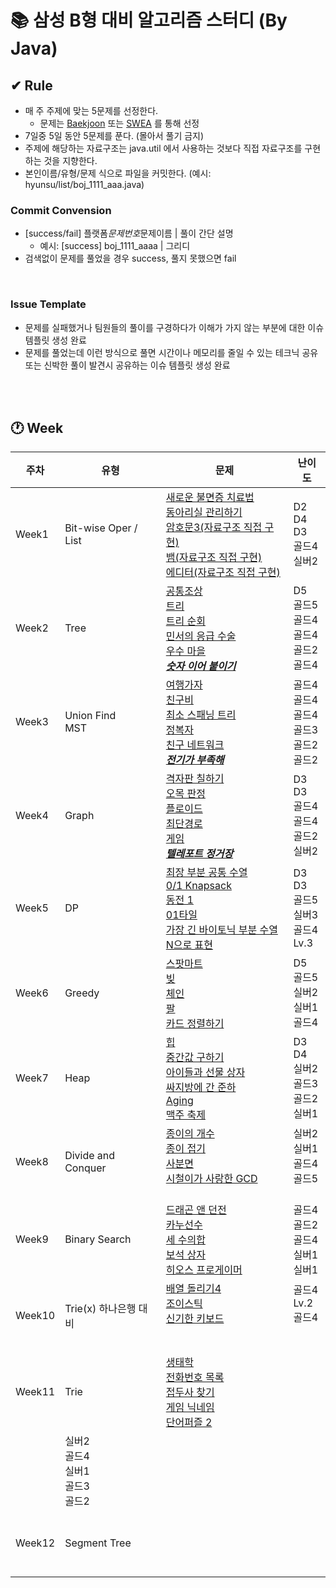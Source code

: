 # 📚 삼성 B형 대비 알고리즘 스터디 (By Java)

## ✔ Rule

- 매 주 주제에 맞는 5문제를 선정한다.
  - 문제는 [Baekjoon](https://www.acmicpc.net/) 또는 [SWEA](https://swexpertacademy.com/main/main.do) 를 통해 선정
- 7일중 5일 동안 5문제를 푼다. (몰아서 풀기 금지)
- 주제에 해당하는 자료구조는 java.util 에서 사용하는 것보다 직접 자료구조를 구현하는 것을 지향한다.
- 본인이름/유형/문제 식으로 파일을 커밋한다. (예시: hyunsu/list/boj_1111_aaa.java)

### Commit Convension

- [success/fail] 플랫폼*문제번호*문제이름 | 풀이 간단 설명
  - 예시: [success] boj_1111_aaaa | 그리디
- 검색없이 문제를 풀었을 경우 success, 풀지 못했으면 fail

<br/>

### Issue Template

- 문제를 실패했거나 팀원들의 풀이를 구경하다가 이해가 가지 않는 부분에 대한 이슈 템플릿 생성 완료
- 문제를 풀었는데 이런 방식으로 풀면 시간이나 메모리를 줄일 수 있는 테크닉 공유 또는 신박한 풀이 발견시 공유하는 이슈 템플릿 생성 완료

<br/> <br/>

## 🕐 Week

| 주차                                                                                                                                                                | 유형                          | 문제                                                                                                                                                                                                                                                                                                                                                                                                                                                                                                                                                                                                                                                                                                                                                                                                                                                                                                                                                                                                                                                                                                                                                             | 난이도                                                            |
| ------------------------------------------------------------------------------------------------------------------------------------------------------------------- | ----------------------------- | ---------------------------------------------------------------------------------------------------------------------------------------------------------------------------------------------------------------------------------------------------------------------------------------------------------------------------------------------------------------------------------------------------------------------------------------------------------------------------------------------------------------------------------------------------------------------------------------------------------------------------------------------------------------------------------------------------------------------------------------------------------------------------------------------------------------------------------------------------------------------------------------------------------------------------------------------------------------------------------------------------------------------------------------------------------------------------------------------------------------------------------------------------------------- | ----------------------------------------------------------------- |
| Week1                                                                                                                                                               | Bit-wise Oper / List          | [새로운 불면증 치료법](https://swexpertacademy.com/main/code/problem/problemDetail.do?contestProbId=AV18_yw6I9MCFAZN&categoryId=AV18_yw6I9MCFAZN&categoryType=CODE&problemTitle=%EC%83%88%EB%A1%9C%EC%9A%B4+%EB%B6%88%EB%A9%B4%EC%A6%9D+%EC%B9%98%EB%A3%8C%EB%B2%95&orderBy=FIRST_REG_DATETIME&selectCodeLang=ALL&select-1=&pageSize=10&pageIndex=1) <br/> [동아리실 관리하기](https://swexpertacademy.com/main/code/problem/problemDetail.do?contestProbId=AWBnFuhqxE8DFAWr&categoryId=AWBnFuhqxE8DFAWr&categoryType=CODE&problemTitle=%EB%8F%99%EC%95%84%EB%A6%AC%EC%8B%A4+%EA%B4%80%EB%A6%AC%ED%95%98%EA%B8%B0&orderBy=FIRST_REG_DATETIME&selectCodeLang=ALL&select-1=&pageSize=10&pageIndex=1) <br/> [암호문3(자료구조 직접 구현)](https://swexpertacademy.com/main/code/problem/problemDetail.do?contestProbId=AV14zIwqAHwCFAYD&categoryId=AV14zIwqAHwCFAYD&categoryType=CODE&problemTitle=%EC%95%94%ED%98%B8%EB%AC%B8&orderBy=FIRST_REG_DATETIME&selectCodeLang=ALL&select-1=&pageSize=10&pageIndex=1) <br/> [뱀(자료구조 직접 구현)](https://www.acmicpc.net/problem/3190) <br/> [에디터(자료구조 직접 구현)](https://www.acmicpc.net/problem/1406) <br/> | D2 <br/> D4 <br/> D3 <br/> 골드4 <br/> 실버2 <br/>                |
| Week2                                                                                                                                                               | Tree                          | [공통조상](https://swexpertacademy.com/main/code/problem/problemDetail.do?contestProbId=AV15PTkqAPYCFAYD&categoryId=AV15PTkqAPYCFAYD&categoryType=CODE&problemTitle=%EA%B3%B5%ED%86%B5%EC%A1%B0%EC%83%81&orderBy=FIRST_REG_DATETIME&selectCodeLang=ALL&select-1=&pageSize=10&pageIndex=1) <br/> [트리](https://www.acmicpc.net/problem/1068) <br/> [트리 순회](https://www.acmicpc.net/problem/22856) <br/> [민서의 응급 수술](https://www.acmicpc.net/problem/20955) <br/> [우수 마을](https://www.acmicpc.net/problem/1949) <br/> [<b>_숫자 이어 붙이기_</b>](https://www.acmicpc.net/problem/24955)                                                                                                                                                                                                                                                                                                                                                                                                                                                                                                                                                           | D5 <br/> 골드5 <br/> 골드4 <br/> 골드4 <br/> 골드2 <br/> 골드4    |
| Week3                                                                                                                                                               | Union Find <br/> MST          | [여행가자](https://www.acmicpc.net/problem/1976) <br/> [친구비](https://www.acmicpc.net/problem/16562) <br/> [최소 스패닝 트리](https://www.acmicpc.net/problem/1197) <br/> [정복자](https://www.acmicpc.net/problem/14950) <br/> [친구 네트워크](https://www.acmicpc.net/problem/4195) <br/> [<b>_전기가 부족해_</b>](https://www.acmicpc.net/problem/10423)                                                                                                                                                                                                                                                                                                                                                                                                                                                                                                                                                                                                                                                                                                                                                                                                    | 골드4 <br/> 골드4 <br/> 골드4 <br/> 골드3 <br/> 골드2 <br/> 골드2 |
| Week4                                                                                                                                                               | Graph                         | [격자판 칠하기](https://swexpertacademy.com/main/code/problem/problemDetail.do?problemLevel=2&problemLevel=3&contestProbId=AYEXgKnKKg0DFARx&categoryId=AYEXgKnKKg0DFARx&categoryType=CODE&problemTitle=&orderBy=FIRST_REG_DATETIME&selectCodeLang=JAVA&select-1=3&pageSize=10&pageIndex=2) <br/> [오목 판정](https://swexpertacademy.com/main/code/problem/problemDetail.do?problemLevel=2&problemLevel=3&contestProbId=AXaSUPYqPYMDFASQ&categoryId=AXaSUPYqPYMDFASQ&categoryType=CODE&problemTitle=&orderBy=FIRST_REG_DATETIME&selectCodeLang=ALL&select-1=3&pageSize=10&pageIndex=4) <br/> [플로이드](https://www.acmicpc.net/problem/11404) <br/> [최단경로](https://www.acmicpc.net/problem/1753) <br/> [게임](https://www.acmicpc.net/problem/1103) <br/> [<b>_텔레포트 정거장_</b>](https://www.acmicpc.net/problem/18232)                                                                                                                                                                                                                                                                                                                                 | D3 <br/> D3 <br/> 골드4 <br/> 골드4 <br/> 골드2 <br/> 실버2       |
| Week5                                                                                                                                                               | DP                            | [최장 부분 공통 수열](https://swexpertacademy.com/main/code/problem/problemDetail.do?contestProbId=AWBOHEx66kIDFAWr) <br/> [0/1 Knapsack](https://swexpertacademy.com/main/code/problem/problemDetail.do?contestProbId=AWBJAVpqrzQDFAWr) <br/> [동전 1](https://www.acmicpc.net/problem/2293) <br/> [01타일](https://www.acmicpc.net/problem/1904) <br/> [가장 긴 바이토닉 부분 수열](https://www.acmicpc.net/problem/11054) <br/> [N으로 표현](https://school.programmers.co.kr/learn/courses/30/lessons/42895)                                                                                                                                                                                                                                                                                                                                                                                                                                                                                                                                                                                                                                                 | D3 <br/> D3 <br/> 골드5 <br/> 실버3 <br/> 골드4 <br/> Lv.3        |
| Week6                                                                                                                                                               | Greedy                        | [스팟마트](https://swexpertacademy.com/main/code/problem/problemDetail.do?contestProbId=AW5jNL968dwDFATQ) <br/> [빚](https://www.acmicpc.net/problem/10427) <br/> [체인](https://www.acmicpc.net/problem/2785) <br/> [팔](https://www.acmicpc.net/problem/1105) <br/> [카드 정렬하기](https://www.acmicpc.net/problem/1715) <br/>                                                                                                                                                                                                                                                                                                                                                                                                                                                                                                                                                                                                                                                                                                                                                                                                                                | D5 <br/> 골드5 <br/> 실버2 <br/> 실버1 <br/> 골드4 <br/>          |
| Week7                                                                                                                                                               | Heap                          | [힙](https://swexpertacademy.com/main/code/problem/problemDetail.do?contestProbId=AV-Tj7ya3jYDFAXr) <br/> [중간값 구하기](https://swexpertacademy.com/main/code/problem/problemDetail.do?contestProbId=AV-fO0s6ARoDFAXT) <br/> [아이들과 선물 상자](https://www.acmicpc.net/problem/23757) <br/> [싸지방에 간 준하](https://www.acmicpc.net/problem/12764) <br/> [Aging](https://www.acmicpc.net/problem/23088) <br/> [맥주 축제](https://www.acmicpc.net/problem/17503) <br/>                                                                                                                                                                                                                                                                                                                                                                                                                                                                                                                                                                                                                                                                                   | D3 <br/> D4 <br/> 실버2 <br/> 골드3 <br/> 골드2 <br/> 실버1 <br/> |
| Week8                                                                                                                                                               | Divide and Conquer            | [종이의 개수](https://www.acmicpc.net/problem/1780) <br/> [종이 접기](https://www.acmicpc.net/problem/1802) <br/> [사분면](https://www.acmicpc.net/problem/1891) <br/> [시철이가 사랑한 GCD](https://www.acmicpc.net/problem/21870) <br/> []() <br/>                                                                                                                                                                                                                                                                                                                                                                                                                                                                                                                                                                                                                                                                                                                                                                                                                                                                                                             | 실버2 <br/> 실버1 <br/> 골드4 <br/> 골드5 <br/> <br/>             |
| Week9                                                                                                                                                               | Binary Search                 | [드래곤 앤 던전](https://www.acmicpc.net/problem/16434) <br/> [카누선수](https://www.acmicpc.net/problem/9007) <br/> [세 수의합](https://www.acmicpc.net/problem/2295) <br/> [보석 상자](https://www.acmicpc.net/problem/2792) <br/> [히오스 프로게이머](https://www.acmicpc.net/problem/16564) <br/>                                                                                                                                                                                                                                                                                                                                                                                                                                                                                                                                                                                                                                                                                                                                                                                                                                                            | 골드4 <br/> 골드2 <br/> 골드4 <br/> 실버1 <br/> 실버1 <br/>       |
| Week10                                                                                                                                                              | Trie(x) 하나은행 대비         | [배열 돌리기4](https://www.acmicpc.net/problem/17406) <br/> [조이스틱](https://school.programmers.co.kr/learn/courses/30/lessons/42860) <br/> [신기한 키보드](https://www.acmicpc.net/problem/1796) <br/> []() <br/> []() <br/>                                                                                                                                                                                                                                                                                                                                                                                                                                                                                                                                                                                                                                                                                                                                                                                                                                                                                                                                  | 골드4 <br/> Lv.2 <br/> 골드4 <br/> <br/> <br/>                    |
| Week11                                                                                                                                                              | Trie                          | [생태학](https://www.acmicpc.net/problem/4358) <br/> [전화번호 목록](https://www.acmicpc.net/problem/5052) <br/> [접두사 찾기](https://www.acmicpc.net/problem/14426)  <br/> [게임 닉네임](https://www.acmicpc.net/problem/16934) <br/> [단어퍼즐 2](https://www.acmicpc.net/problem/13502) <br/>                                                                                                                                                                                                                                                                                                                                                                                                                                                                                                                                                                                                                                                                                                                                                                                                                                                                                                                                                                                                                                  
|  | 실버2 <br/> 골드4 <br/> 실버1 <br/> 골드3 <br/> 골드2 <br/> |
| Week12                                                                                                                                                              | Segment Tree                  | []() <br/> []() <br/> []() <br/> []() <br/> []() <br/>                                                                                                                                                                                                                                                                                                                                                                                                                                                                                                                                                                                                                                                                                                                                                                                                                                                                                                                                                                                                                                                                                                           | <br/> <br/> <br/> <br/> <br/>                                     |
